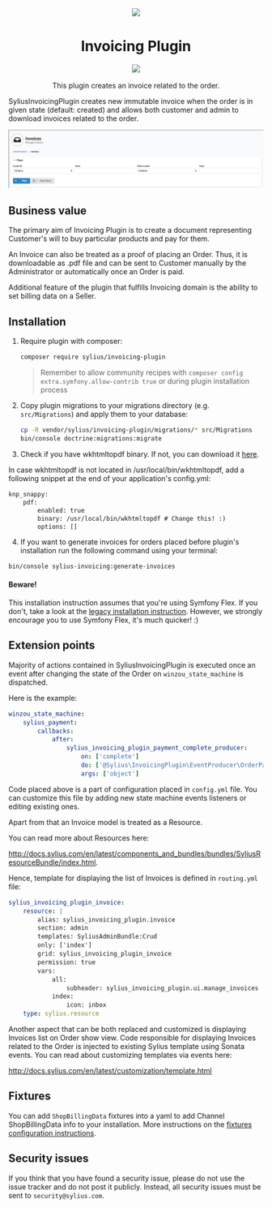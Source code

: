 <p align="center">
    <a href="https://sylius.com" target="_blank">
        <img src="https://demo.sylius.com/assets/shop/img/logo.png" />
    </a>
</p>

<h1 align="center">Invoicing Plugin</h1>

<p align="center"><a href="https://sylius.com/plugins/" target="_blank"><img src="https://sylius.com/assets/badge-official-sylius-plugin.png" width="200"></a></p>

<p align="center">This plugin creates an invoice related to the order.</p>

SyliusInvoicingPlugin creates new immutable invoice when the order is in given state (default: created) and allows
both customer and admin to download invoices related to the order.

![Screenshot showing invoice browsing page in administration panel](docs/screenshot.png)

## Business value

The primary aim of Invoicing Plugin is to create a document representing Customer's will to buy particular products and 
pay for them.

An Invoice can also be treated as a proof of placing an Order. Thus, it is downloadable as .pdf file and can be sent to 
Customer manually by the Administrator or automatically once an Order is paid.

Additional feature of the plugin that fulfills Invoicing domain is the ability to set billing data on a Seller.

## Installation

1. Require plugin with composer:

    ```bash
    composer require sylius/invoicing-plugin
    ```
    
    > Remember to allow community recipes with `composer config extra.symfony.allow-contrib true` or during plugin installation process

2. Copy plugin migrations to your migrations directory (e.g. `src/Migrations`) and apply them to your database:

    ```bash
    cp -R vendor/sylius/invoicing-plugin/migrations/* src/Migrations
    bin/console doctrine:migrations:migrate
    ```

3. Check if you have wkhtmltopdf binary. If not, you can download it [here](https://wkhtmltopdf.org/downloads.html).
   
In case wkhtmltopdf is not located in /usr/local/bin/wkhtmltopdf, add a following snippet at the end of your application's config.yml:

```
knp_snappy:
    pdf:
        enabled: true
        binary: /usr/local/bin/wkhtmltopdf # Change this! :)
        options: []
```

4. If you want to generate invoices for orders placed before plugin's installation run the following command using your terminal:

```bash
bin/console sylius-invoicing:generate-invoices
```

#### Beware!

This installation instruction assumes that you're using Symfony Flex. If you don't, take a look at the
[legacy installation instruction](docs/legacy_installation.md). However, we strongly encourage you to use
Symfony Flex, it's much quicker! :)

## Extension points

Majority of actions contained in SyliusInvoicingPlugin is executed once an event after changing the state of
the Order on `winzou_state_machine` is dispatched.

Here is the example:

```yaml
winzou_state_machine:
    sylius_payment:
        callbacks:
            after:
                sylius_invoicing_plugin_payment_complete_producer:
                    on: ['complete']
                    do: ['@Sylius\InvoicingPlugin\EventProducer\OrderPaymentPaidProducer', '__invoke']
                    args: ['object']
```

Code placed above is a part of configuration placed in `config.yml` file.
You can customize this file by adding new state machine events listeners or editing existing ones.

Apart from that an Invoice model is treated as a Resource.

You can read more about Resources here:

<http://docs.sylius.com/en/latest/components_and_bundles/bundles/SyliusResourceBundle/index.html>.

Hence, template for displaying the list of Invoices is defined in `routing.yml` file:

```yaml
sylius_invoicing_plugin_invoice:
    resource: |
        alias: sylius_invoicing_plugin.invoice
        section: admin
        templates: SyliusAdminBundle:Crud
        only: ['index']
        grid: sylius_invoicing_plugin_invoice
        permission: true
        vars:
            all:
                subheader: sylius_invoicing_plugin.ui.manage_invoices
            index:
                icon: inbox
    type: sylius.resource
```

Another aspect that can be both replaced and customized is displaying Invoices list on Order show view.
Code responsible for displaying Invoices related to the Order is injected to existing Sylius template using
Sonata events. You can read about customizing templates via events here:

<http://docs.sylius.com/en/latest/customization/template.html>

## Fixtures

You can add `ShopBillingData` fixtures into a yaml to add Channel ShopBillingData info to your installation.
More instructions on the [fixtures configuration instructions](docs/fixtures.md).

## Security issues

If you think that you have found a security issue, please do not use the issue tracker and do not post it publicly. 
Instead, all security issues must be sent to `security@sylius.com`.
